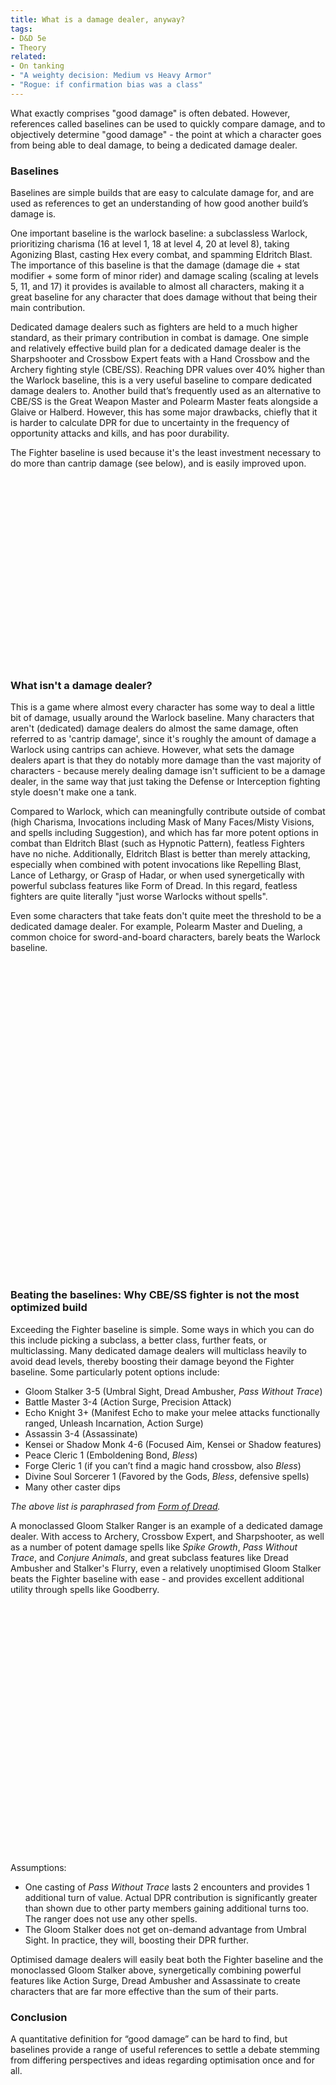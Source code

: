 ```yaml
---
title: What is a damage dealer, anyway?
tags:
- D&D 5e
- Theory
related:
- On tanking
- "A weighty decision: Medium vs Heavy Armor"
- "Rogue: if confirmation bias was a class"
---
```


<script>
    import { Line } from 'svelte-chartjs';
    import { data as baseline_data, options as baseline_options} from '$lib/data/baselines.js';
    import { data as feat_data, options as feat_options} from '$lib/data/martial_feats.js';
    import { data as gloom_data, options as gloom_options} from '$lib/data/gloom stalker.js';
    import {
    Chart as ChartJS,
    Title,
    Tooltip,
    Legend,
    LineElement,
    LinearScale,
    PointElement,
    CategoryScale,
  } from 'chart.js';

  ChartJS.register(
    Title,
    Tooltip,
    Legend,
    LineElement,
    LinearScale,
    PointElement,
    CategoryScale
  );
</script>

What exactly comprises "good damage" is often debated. However, references called baselines can be used to quickly compare damage, and to objectively determine "good damage" - the point at which a character goes from being able to deal damage, to being a dedicated damage dealer.

### Baselines
Baselines are simple builds that are easy to calculate damage for, and are used as references to get an understanding of how good another build’s damage is. 

One important baseline is the warlock baseline: a subclassless Warlock, prioritizing charisma (16 at level 1, 18 at level 4, 20 at level 8), taking Agonizing Blast, casting Hex every combat, and spamming Eldritch Blast. The importance of this baseline is that the damage (damage die + stat modifier + some form of minor rider) and damage scaling (scaling at levels 5, 11, and 17) it provides is available to almost all characters, making it a great baseline for any character that does damage without that being their main contribution.

Dedicated damage dealers such as fighters are held to a much higher standard, as their primary contribution in combat is damage. One simple and relatively effective build plan for a dedicated damage dealer is the Sharpshooter and Crossbow Expert feats with a Hand Crossbow and the Archery fighting style (CBE/SS). Reaching DPR values over 40% higher than the Warlock baseline, this is a very useful baseline to compare dedicated damage dealers to. Another build that’s frequently used as an alternative to CBE/SS is the Great Weapon Master and Polearm Master feats alongside a Glaive or Halberd. However, this has some major drawbacks, chiefly that it is harder to calculate DPR for due to uncertainty in the frequency of opportunity attacks and kills, and has poor durability.

The Fighter baseline is used because it's the least investment necessary to do more than cantrip damage (see below), and is easily improved upon.

<div style="height: 300px">
  <Line data={baseline_data} options={baseline_options}></Line>
</div>

### What isn't a damage dealer?
This is a game where almost every character has some way to deal a little bit of damage, usually around the Warlock baseline. Many characters that aren't (dedicated) damage dealers do almost the same damage, often referred to as 'cantrip damage', since it's roughly the amount of damage a Warlock using cantrips can achieve. However, what sets the damage dealers apart is that they do notably more damage than the vast majority of characters - because merely dealing damage isn't sufficient to be a damage dealer, in the same way that just taking the Defense or Interception fighting style doesn't make one a tank.

Compared to Warlock, which can meaningfully contribute outside of combat (high Charisma, Invocations including Mask of Many Faces/Misty Visions, and spells including Suggestion), and which has far more potent options in combat than Eldritch Blast (such as Hypnotic Pattern), featless Fighters have no niche. Additionally, Eldritch Blast is better than merely attacking, especially when combined with potent invocations like Repelling Blast, Lance of Lethargy, or Grasp of Hadar, or when used synergetically with powerful subclass features like Form of Dread. In this regard, featless fighters are quite literally "just worse Warlocks without spells".

Even some characters that take feats don't quite meet the threshold to be a dedicated damage dealer. For example, Polearm Master and Dueling, a common choice for sword-and-board characters, barely beats the Warlock baseline.

<div style="height: 500px">
  <Line data={feat_data} options={feat_options}></Line>
</div>

### Beating the baselines: Why CBE/SS fighter is not the most optimized build
Exceeding the Fighter baseline is simple. Some ways in which you can do this include picking a subclass, a better class, further feats, or multiclassing. Many dedicated damage dealers will multiclass heavily to avoid dead levels, thereby boosting their damage beyond the Fighter baseline. Some particularly potent options include:
- Gloom Stalker 3-5 (Umbral Sight, Dread Ambusher, *Pass Without Trace*)
- Battle Master 3-4 (Action Surge, Precision Attack)
- Echo Knight 3+ (Manifest Echo to make your melee attacks functionally ranged, Unleash Incarnation, Action Surge)
- Assassin 3-4 (Assassinate)
- Kensei or Shadow Monk 4-6 (Focused Aim, Kensei or Shadow features)
- Peace Cleric 1 (Emboldening Bond, *Bless*)
- Forge Cleric 1 (if you can’t find a magic hand crossbow, also *Bless*)
- Divine Soul Sorcerer 1 (Favored by the Gods, *Bless*, defensive spells)
- Many other caster dips

*The above list is paraphrased from [Form of Dread](https://formofdread.wordpress.com/2022/02/27/quantifying-martial-dpr-reference-sheet/).*

A monoclassed Gloom Stalker Ranger is an example of a dedicated damage dealer. With access to Archery, Crossbow Expert, and Sharpshooter, as well as a number of potent damage spells like *Spike Growth*, *Pass Without Trace*, and *Conjure Animals*, and great subclass features like Dread Ambusher and Stalker's Flurry, even a relatively unoptimised Gloom Stalker beats the Fighter baseline with ease - and provides excellent additional utility through spells like Goodberry.

<div style="height: 400px">
  <Line data={gloom_data} options={gloom_options}></Line>
</div>

Assumptions:
- One casting of *Pass Without Trace* lasts 2 encounters and provides 1 additional turn of value. Actual DPR contribution is significantly greater than shown due to other party members gaining additional turns too. The ranger does not use any other spells.
- The Gloom Stalker does not get on-demand advantage from Umbral Sight. In practice, they will, boosting their DPR further.

Optimised damage dealers will easily beat both the Fighter baseline and the monoclassed Gloom Stalker above, synergetically combining powerful features like Action Surge, Dread Ambusher and Assassinate to create characters that are far more effective than the sum of their parts.

### Conclusion
A quantitative definition for “good damage” can be hard to find, but baselines provide a range of useful references to settle a debate stemming from differing perspectives and ideas regarding optimisation once and for all.